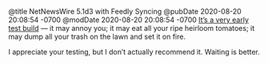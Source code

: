 @title NetNewsWire 5.1d3 with Feedly Syncing
@pubDate 2020-08-20 20:08:54 -0700
@modDate 2020-08-20 20:08:54 -0700
[It’s a very early test build](https://nnw.ranchero.com/2020/08/20/netnewswire-d-early.html) — it may annoy you; it may eat all your ripe heirloom tomatoes; it may dump all your trash on the lawn and set it on fire.

I appreciate your testing, but I don’t actually recommend it. Waiting is better.
